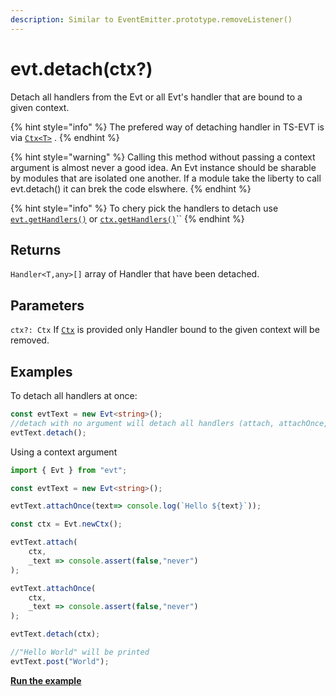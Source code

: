 ```yaml
---
description: Similar to EventEmitter.prototype.removeListener()
---
```


# evt.detach(ctx?)

Detach all handlers from the Evt or all Evt's handler that are bound to a given context.

{% hint style="info" %}
The prefered way of detaching handler in TS-EVT is via [`Ctx<T>`](https://docs.ts-evt.dev/api/ctx) .
{% endhint %}

{% hint style="warning" %}
Calling this method without passing a context argument is almost never a good idea. An Evt instance should be sharable by modules that are isolated one another. If a module take the liberty to call evt.detach() it can brek the code elswhere.
{% endhint %}

{% hint style="info" %}
To chery pick the handlers to detach use [`evt.getHandlers()`](https://docs.ts-evt.dev/api/evt/evt.gethandler) or [`ctx.getHandlers()`](https://docs.ts-evt.dev/api/ctx#ctx-gethandlers)\`\`
{% endhint %}

## Returns

`Handler<T,any>[]` array of Handler that have been detached.

## Parameters

`ctx?: Ctx` If [`Ctx`](https://docs.ts-evt.dev/api/ctx) is provided only Handler bound to the given context will be removed.

## Examples

To detach all handlers at once:

```typescript
const evtText = new Evt<string>();
//detach with no argument will detach all handlers (attach, attachOnce, waitFor... )
evtText.detach();
```

Using a context argument

```typescript
import { Evt } from "evt";

const evtText = new Evt<string>();

evtText.attachOnce(text=> console.log(`Hello ${text}`));

const ctx = Evt.newCtx();

evtText.attach(
    ctx,
    _text => console.assert(false,"never")
);

evtText.attachOnce(
    ctx,
    _text => console.assert(false,"never")
);

evtText.detach(ctx);

//"Hello World" will be printed
evtText.post("World");
```

[**Run the example**](https://stackblitz.com/edit/evt-bhxla6?embed=1\&file=index.ts\&hideExplorer=1)
